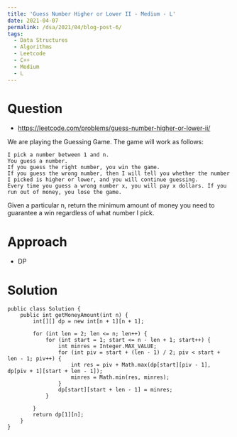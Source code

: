 ```yaml
---
title: 'Guess Number Higher or Lower II - Medium - L'
date: 2021-04-07
permalink: /dsa/2021/04/blog-post-6/
tags:
  - Data Structures
  - Algorithms
  - Leetcode
  - C++
  - Medium
  - L
---
```


# Question

- https://leetcode.com/problems/guess-number-higher-or-lower-ii/

We are playing the Guessing Game. The game will work as follows:

    I pick a number between 1 and n.
    You guess a number.
    If you guess the right number, you win the game.
    If you guess the wrong number, then I will tell you whether the number I picked is higher or lower, and you will continue guessing.
    Every time you guess a wrong number x, you will pay x dollars. If you run out of money, you lose the game.

Given a particular n, return the minimum amount of money you need to guarantee a win regardless of what number I pick.

# Approach

- DP

# Solution
```
public class Solution {
    public int getMoneyAmount(int n) {
        int[][] dp = new int[n + 1][n + 1];

        for (int len = 2; len <= n; len++) {
            for (int start = 1; start <= n - len + 1; start++) {
                int minres = Integer.MAX_VALUE;
                for (int piv = start + (len - 1) / 2; piv < start + len - 1; piv++) {
                    int res = piv + Math.max(dp[start][piv - 1], dp[piv + 1][start + len - 1]);
                    minres = Math.min(res, minres);
                }
                dp[start][start + len - 1] = minres;
            }

        }
        return dp[1][n];
    }
}
```